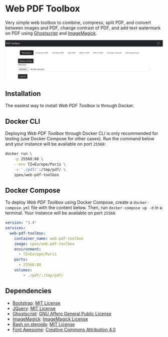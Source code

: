 # Web PDF Toolbox

Very simple web toolbox to combine, compress, split PDF, and convert between images and PDF, change contrast of PDF, and add text watermark on PDF using [Ghostscript](https://www.ghostscript.com/) and [ImageMagick](https://imagemagick.org/index.php).

![Screenshot of Web PDF Toolbox](https://raw.githubusercontent.com/natpuch/web-pdf-toolbox/main/img/screenshot.png)

## Installation

The easiest way to install _Web PDF Toolbox_ is through Docker.

## Docker CLI

Deploying _Web PDF Toolbox_ through Docker CLI is only recommended for testing (use Docker Compose for other cases). Run the command below and your instance will be available on port `25568`:

```bash
docker run \
	-p 25568:80 \
	--env TZ=Europe/Paris \
	-v './pdf/':/tmp/pdf/ \
	zpex/web-pdf-toolbox
```


## Docker Compose

To deploy _Web PDF Toolbox_ using Docker Compose, create a `docker-compose.yml` file with the content below. Then, run `docker-compose up -d` in a terminal. Your instance will be available on port `25568`.

```yaml
version: "3.4"
services:
  web-pdf-toolbox:
    container_name: web-pdf-toolbox
    image: zpex/web-pdf-toolbox
    environment:
      - TZ=Europe/Paris
    ports:
      - 25568:80
    volumes:
        - ./pdf/:/tmp/pdf/
```

## Dependencies
- [Bootstrap](https://getbootstrap.com/): [MIT License](https://github.com/twbs/bootstrap/blob/main/LICENSE)
- [JQuery](https://jquery.com/): [MIT License](https://github.com/jquery/jquery/blob/main/LICENSE.txt)
- [Ghostscript](https://www.ghostscript.com/): [GNU Affero General Public License](https://www.gnu.org/licenses/agpl-3.0.en.html)
- [ImageMagick](https://imagemagick.org/index.php): [ImageMagick License](https://imagemagick.org/script/license.php)
- [Bash on steroids](https://github.com/tinoschroeter/bash_on_steroids): [MIT License](https://choosealicense.com/licenses/mit/)
- [Font Awesome](https://fontawesome.com/): [Creative Commons Attribution 4.0](https://fontawesome.com/license/free)
